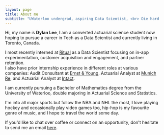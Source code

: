 ```yaml
---
layout: page
title: About me
subtitle: "UWaterloo undergrad, aspiring Data Scientist, <br> Die hard Leafs & Raptors fan."
---
```


<div id="aboutme-section">

<p class="about-text">
<span class="fa fa-user about-icon"></span>
Hi, my name is <strong>Dylan Lee</strong>, I am a converted actuarial science student now hoping to pursue a career in Tech as a Data Scientist and currently living in Toronto, Canada.
</p>

<p class="about-text">
<span class="fa fa-briefcase about-icon"></span>
I most recently interned at <a target="_blank" href="https://www.ritual.co/">Ritual</a> as a Data Scientist focusing on in-app experimentation, customer acquisition and engagement, and partner retention. 
<br>
I also have prior internship experience in different roles at various companies: Audit Consultant at <a target="_blank" href="https://www.ey.com/en_gl">Ernst & Young</a>, Actuarial Analyst at <a target="_blank" href="https://www.munichre.com/en.html">Munich Re</a>, and Actuarial Analyst at <a target="_blank" href="https://careers.intact.ca/ca/en">Intact</a>.
</p>

<p class="about-text">
<span class="fa fa-graduation-cap about-icon"></span>
I am currently pursuing a Bachelor of Mathematics degree from the University of Waterloo, double majoring in Actuarial Science and Statistics.
</p>

<p class="about-text">
<span class="fa fa-heart about-icon"></span>
I'm into all major sports but follow the NBA and NHL the most, I love playing hockey and occasionally play video games too, hip-hop is my favourite genre of music, and I hope to travel the world some day. 
</p>

<p class="about-text">
<span class="fa fa-envelope about-icon"></span>
If you'd like to chat over coffee or connect on an opportunity, don't hesitate to send me an email <a target="_blank" href="mailto:dylan.lee_@hotmail.com^~">here</a>.
</p>